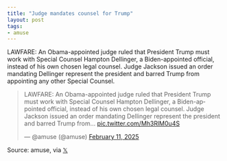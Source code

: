 ```yaml
---
title: "Judge mandates counsel for Trump"
layout: post
tags:
- amuse
---
```


LAWFARE: An Obama-appointed judge ruled that President Trump must work with Special Counsel Hampton Dellinger, a Biden-appointed official, instead of his own chosen legal counsel. Judge Jackson issued an order mandating Dellinger represent the president and barred Trump from appointing any other Special Counsel.

<blockquote class="twitter-tweet"><p lang="en" dir="ltr">LAWFARE: An Obama-appointed judge ruled that President Trump must work with Special Counsel Hampton Dellinger, a Biden-appointed official, instead of his own chosen legal counsel. Judge Jackson issued an order mandating Dellinger represent the president and barred Trump from… <a href="https://t.co/Mh3RlM0u4S">pic.twitter.com/Mh3RlM0u4S</a></p>&mdash; @amuse (@amuse) <a href="https://twitter.com/amuse/status/1889308279479603535?ref_src=twsrc%5Etfw">February 11, 2025</a></blockquote> <script async src="https://platform.twitter.com/widgets.js" charset="utf-8"></script>

Source: amuse, via [𝕏](https://x.com)
